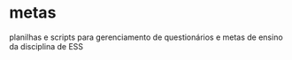 # metas
planilhas e scripts para gerenciamento de questionários e metas de ensino da disciplina de ESS
